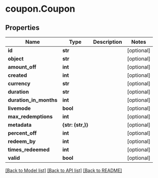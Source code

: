 # coupon.Coupon

## Properties
Name | Type | Description | Notes
------------ | ------------- | ------------- | -------------
**id** | **str** |  | [optional] 
**object** | **str** |  | [optional] 
**amount_off** | **int** |  | [optional] 
**created** | **int** |  | [optional] 
**currency** | **str** |  | [optional] 
**duration** | **str** |  | [optional] 
**duration_in_months** | **int** |  | [optional] 
**livemode** | **bool** |  | [optional] 
**max_redemptions** | **int** |  | [optional] 
**metadata** | **{str: (str,)}** |  | [optional] 
**percent_off** | **int** |  | [optional] 
**redeem_by** | **int** |  | [optional] 
**times_redeemed** | **int** |  | [optional] 
**valid** | **bool** |  | [optional] 

[[Back to Model list]](../README.md#documentation-for-models) [[Back to API list]](../README.md#documentation-for-api-endpoints) [[Back to README]](../README.md)


